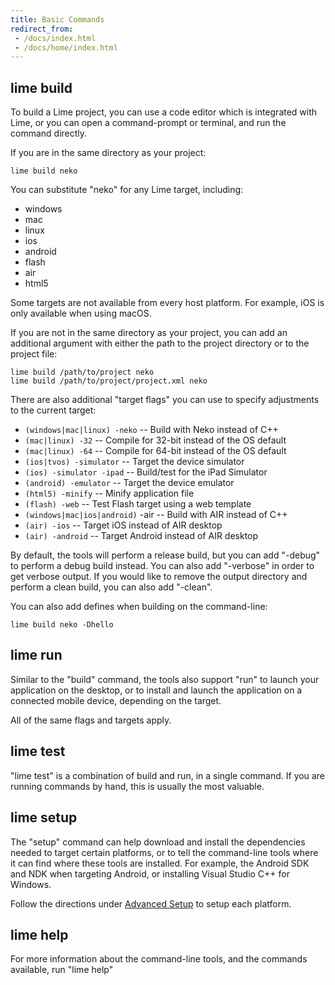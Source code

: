 ```yaml
---
title: Basic Commands
redirect_from:
 - /docs/index.html
 - /docs/home/index.html
---
```


## lime build

To build a Lime project, you can use a code editor which is integrated with Lime, or you can open a command-prompt or terminal, and run the command directly.

If you are in the same directory as your project:

    lime build neko

You can substitute "neko" for any Lime target, including:

 * windows
 * mac
 * linux
 * ios
 * android
 * flash
 * air
 * html5

Some targets are not available from every host platform. For example, iOS is only available when using macOS.

If you are not in the same directory as your project, you can add an additional argument with either the path to the project directory or to the project file:

    lime build /path/to/project neko
    lime build /path/to/project/project.xml neko

There are also additional "target flags" you can use to specify adjustments to the current target:

 * `(windows|mac|linux) -neko` -- Build with Neko instead of C++
 * `(mac|linux) -32` -- Compile for 32-bit instead of the OS default
 * `(mac|linux) -64` -- Compile for 64-bit instead of the OS default
 * `(ios|tvos) -simulator` -- Target the device simulator
 * `(ios) -simulator -ipad` -- Build/test for the iPad Simulator
 * `(android) -emulator` -- Target the device emulator
 * `(html5) -minify` -- Minify application file
 * `(flash) -web` -- Test Flash target using a web template
 * `(windows|mac|ios|android)` -air -- Build with AIR instead of C++
 * `(air) -ios` -- Target iOS instead of AIR desktop
 * `(air) -android` -- Target Android instead of AIR desktop

By default, the tools will perform a release build, but you can add "-debug" to perform a debug build instead. You can also add "-verbose" in order to get verbose output. If you would like to remove the output directory and perform a clean build, you can also add "-clean".

You can also add defines when building on the command-line:

    lime build neko -Dhello

## lime run

Similar to the "build" command, the tools also support "run" to launch your application on the desktop, or to install and launch the application on a connected mobile device, depending on the target.

All of the same flags and targets apply.

## lime test

"lime test" is a combination of build and run, in a single command. If you are running commands by hand, this is usually the most valuable.

## lime setup

The "setup" command can help download and install the dependencies needed to target certain platforms, or to tell the command-line tools where it can find where these tools are installed. For example, the Android SDK and NDK when targeting Android, or installing Visual Studio C++ for Windows.

Follow the directions under [Advanced Setup](/docs/advanced-setup/) to setup each platform.

## lime help

For more information about the command-line tools, and the commands available, run "lime help"
